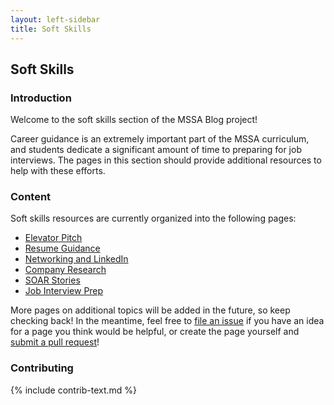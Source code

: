 ```yaml
---
layout: left-sidebar
title: Soft Skills
---
```


## Soft Skills

### Introduction

Welcome to the soft skills section of the MSSA Blog project!

Career guidance is an extremely important part of the MSSA curriculum, and students dedicate a significant amount of time to preparing for job interviews.  The pages in this section should provide additional resources to help with these efforts.

### Content

Soft skills resources are currently organized into the following pages:

* [Elevator Pitch](/soft-skills/elevator-pitch.html)
* [Resume Guidance](/soft-skills/resume-guidance.html)
* [Networking and LinkedIn](/soft-skills/networking-and-linkedin.html)
* [Company Research](/soft-skills/company-research.html)
* [SOAR Stories](/soft-skills/soar-stories.html)
* [Job Interview Prep](/soft-skills/job-interview-prep.html)

More pages on additional topics will be added in the future, so keep checking back!  In the meantime, feel free to [file an issue](https://github.com/mssablog/mssablog.github.io/issues) if you have an idea for a page you think would be helpful, or create the page yourself and [submit a pull request](/contributing.html)!

### Contributing

{% include contrib-text.md %}

